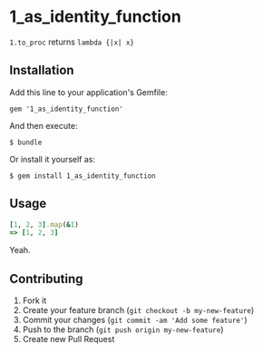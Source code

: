 # 1\_as\_identity\_function

`1.to_proc` returns `lambda {|x| x}`

## Installation

Add this line to your application's Gemfile:

    gem '1_as_identity_function'

And then execute:

    $ bundle

Or install it yourself as:

    $ gem install 1_as_identity_function

## Usage

```ruby
[1, 2, 3].map(&1)
=> [1, 2, 3]
```

Yeah.

## Contributing

1. Fork it
2. Create your feature branch (`git checkout -b my-new-feature`)
3. Commit your changes (`git commit -am 'Add some feature'`)
4. Push to the branch (`git push origin my-new-feature`)
5. Create new Pull Request
